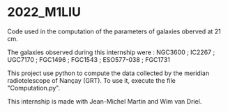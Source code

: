 # 2022_M1LIU
Code used in the computation of the parameters of galaxies oberved at 21 cm.

The galaxies observed during this internship were :
NGC3600 ; IC2267 ; UGC7170 ; FGC1496 ; FGC1543 ; ESO577-038 ; FGC1731
      
      
This project use python to compute the data collected by the meridian radiotelescope of Nançay (GRT).
To use it, execute the file "Computation.py".

This internship is made with Jean-Michel Martin and Wim van Driel.
